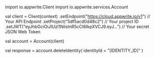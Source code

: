 import io.appwrite.Client
import io.appwrite.services.Account

val client = Client(context)
    .setEndpoint("https://cloud.appwrite.io/v1") // Your API Endpoint
    .setProject("5df5acd0d48c2") // Your project ID
    .setJWT("eyJhbGciOiJIUzI1NiIsInR5cCI6IkpXVCJ9.eyJ...") // Your secret JSON Web Token

val account = Account(client)

val response = account.deleteIdentity(
    identityId = "[IDENTITY_ID]"
)
